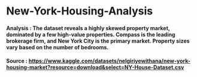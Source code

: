 # New-York-Housing-Analysis
#### Analysis : The dataset reveals a highly skewed property market, dominated by a few high-value properties. Compass is the leading brokerage firm, and New York City is the primary market. Property sizes vary based on the number of bedrooms.
#### Source : https://www.kaggle.com/datasets/nelgiriyewithana/new-york-housing-market?resource=download&select=NY-House-Dataset.csv
